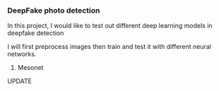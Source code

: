 ### DeepFake photo detection 
In this project, I would like to test out different deep learning models in deepfake detection

I will first preprocess images then train and test it with different neural networks.


1) Mesonet

UPDATE
